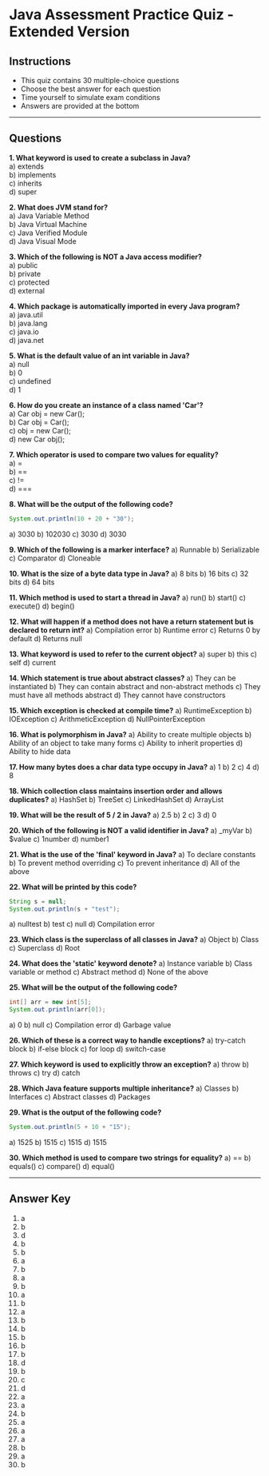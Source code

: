 # Java Assessment Practice Quiz - Extended Version

## Instructions
- This quiz contains 30 multiple-choice questions
- Choose the best answer for each question
- Time yourself to simulate exam conditions
- Answers are provided at the bottom

---

## Questions

**1. What keyword is used to create a subclass in Java?**  
a) extends  
b) implements  
c) inherits  
d) super

**2. What does JVM stand for?**  
a) Java Variable Method  
b) Java Virtual Machine  
c) Java Verified Module  
d) Java Visual Mode

**3. Which of the following is NOT a Java access modifier?**  
a) public  
b) private  
c) protected  
d) external

**4. Which package is automatically imported in every Java program?**  
a) java.util  
b) java.lang  
c) java.io  
d) java.net

**5. What is the default value of an int variable in Java?**  
a) null  
b) 0  
c) undefined  
d) 1

**6. How do you create an instance of a class named 'Car'?**  
a) Car obj = new Car();  
b) Car obj = Car();  
c) obj = new Car();  
d) new Car obj();

**7. Which operator is used to compare two values for equality?**  
a) =  
b) ==  
c) !=  
d) ===

**8. What will be the output of the following code?** 
```java
System.out.println(10 + 20 + "30");
```

a) 3030
b) 102030
c) 3030
d) 3030

**9. Which of the following is a marker interface?**
a) Runnable
b) Serializable
c) Comparator
d) Cloneable

**10. What is the size of a byte data type in Java?**
a) 8 bits
b) 16 bits
c) 32 bits
d) 64 bits

**11. Which method is used to start a thread in Java?**
a) run()
b) start()
c) execute()
d) begin()

**12. What will happen if a method does not have a return statement but is declared to return int?**
a) Compilation error
b) Runtime error
c) Returns 0 by default
d) Returns null

**13. What keyword is used to refer to the current object?**
a) super
b) this
c) self
d) current

**14. Which statement is true about abstract classes?**
a) They can be instantiated
b) They can contain abstract and non-abstract methods
c) They must have all methods abstract
d) They cannot have constructors

**15. Which exception is checked at compile time?**
a) RuntimeException
b) IOException
c) ArithmeticException
d) NullPointerException

**16. What is polymorphism in Java?**
a) Ability to create multiple objects
b) Ability of an object to take many forms
c) Ability to inherit properties
d) Ability to hide data

**17. How many bytes does a char data type occupy in Java?**
a) 1
b) 2
c) 4
d) 8

**18. Which collection class maintains insertion order and allows duplicates?**
a) HashSet
b) TreeSet
c) LinkedHashSet
d) ArrayList

**19. What will be the result of 5 / 2 in Java?**
a) 2.5
b) 2
c) 3
d) 0

**20. Which of the following is NOT a valid identifier in Java?**
a) \_myVar
b) \$value
c) 1number
d) number1

**21. What is the use of the 'final' keyword in Java?**
a) To declare constants
b) To prevent method overriding
c) To prevent inheritance
d) All of the above

**22. What will be printed by this code?**

```java
String s = null;
System.out.println(s + "test");
```

a) nulltest
b) test
c) null
d) Compilation error

**23. Which class is the superclass of all classes in Java?**
a) Object
b) Class
c) Superclass
d) Root

**24. What does the 'static' keyword denote?**
a) Instance variable
b) Class variable or method
c) Abstract method
d) None of the above

**25. What will be the output of the following code?**

```java
int[] arr = new int[5];
System.out.println(arr[0]);
```

a) 0
b) null
c) Compilation error
d) Garbage value

**26. Which of these is a correct way to handle exceptions?**
a) try-catch block
b) if-else block
c) for loop
d) switch-case

**27. Which keyword is used to explicitly throw an exception?**
a) throw
b) throws
c) try
d) catch

**28. Which Java feature supports multiple inheritance?**
a) Classes
b) Interfaces
c) Abstract classes
d) Packages

**29. What is the output of the following code?**

```java
System.out.println(5 + 10 + "15");
```

a) 1525
b) 1515
c) 1515
d) 1515

**30. Which method is used to compare two strings for equality?**
a) ==
b) equals()
c) compare()
d) equal()

---

## Answer Key

1. a
2. b
3. d
4. b
5. b
6. a
7. b
8. a
9. b
10. a
11. b
12. a
13. b
14. b
15. b
16. b
17. b
18. d
19. b
20. c
21. d
22. a
23. a
24. b
25. a
26. a
27. a
28. b
29. a
30. b

```
